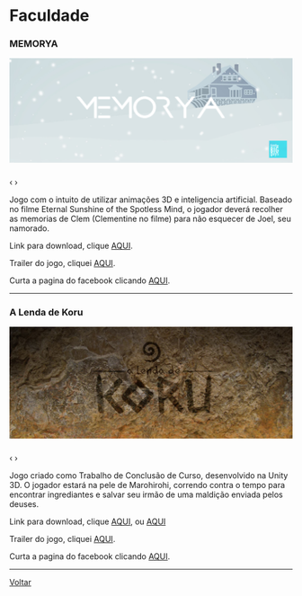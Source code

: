 # [](#header-1)Faculdade

### [](#header-3)MEMORYA
![](fotos/memorya/banner.jpg)
<html>
    <head>
        <link rel="stylesheet" href="css/blueimp-gallery.min.css">
    </head>
    <body>
        <script src="js/blueimp-gallery.min.js"></script>
        <div id="links-memorya">
        <a href="fotos/memorya/01.png"></a> <a href="fotos/memorya/02.png"></a> <a href="fotos/memorya/03.png"></a> <a href="fotos/memorya/04.png"></a> <a href="fotos/memorya/05.png"></a> <a href="fotos/memorya/06.png"></a>
        </div>   
        <div id="blueimp-image-carousel-memorya" class="blueimp-gallery blueimp-gallery-carousel blueimp-gallery-display">
            <div class="slides"></div>
            <h3 class="title"></h3>
            <a class="prev">‹</a>
            <a class="next">›</a>
            <a class="play-pause"></a>
            <ol class="indicator"></ol>
        </div>        
        <script>
            blueimp.Gallery(
                document.getElementById('links-memorya').getElementsByTagName('a'),
                {
                    container: '#blueimp-image-carousel-memorya',
                    carousel: true
                }
            );
        </script>
    </body>   
</html>
Jogo com o intuito de utilizar animações 3D e inteligencia artificial. Baseado no filme Eternal Sunshine of the Spotless Mind, o jogador deverá recolher as memorias de Clem (Clementine no filme) para não esquecer de Joel, seu namorado.

Link para download, clique [AQUI](http://www.mediafire.com/download/w6vdkwdvwpdef3c/Memorya.rar).

Trailer do jogo, cliquei [AQUI](https://www.youtube.com/watch?v=nOR7zG8LKfY).

Curta a pagina do facebook clicando [AQUI](https://www.facebook.com/memoryagame).

* * *

### [](#header-3)A Lenda de Koru
![](fotos/koru/banner.jpg)
<html>
    <head>
        <link rel="stylesheet" href="css/blueimp-gallery.min.css">
    </head>
    <body>
        <script src="js/blueimp-gallery.min.js"></script>
        <div id="links-koru">
        <a href="fotos/koru/Foto_01.png"></a> <a href="fotos/koru/Foto_02.png"></a> <a href="fotos/koru/Foto_03.png"></a> <a href="fotos/koru/Foto_04.png"></a> <a href="fotos/koru/Foto_05.png"></a> <a href="fotos/koru/Foto_06.png"></a> <a href="fotos/koru/Foto_07.png"></a> <a href="fotos/koru/Foto_08.png"></a> <a href="fotos/koru/Foto_09.png"></a>
        </div>   
        <div id="blueimp-image-carousel-koru" class="blueimp-gallery blueimp-gallery-carousel blueimp-gallery-display">
            <div class="slides"></div>
            <h3 class="title"></h3>
            <a class="prev">‹</a>
            <a class="next">›</a>
            <a class="play-pause"></a>
            <ol class="indicator"></ol>
        </div>        
        <script>
            blueimp.Gallery(
                document.getElementById('links-koru').getElementsByTagName('a'),
                {
                    container: '#blueimp-image-carousel-koru',
                    carousel: true
                }
            );
        </script>
    </body>   
</html>
Jogo criado como Trabalho de Conclusão de Curso, desenvolvido na Unity 3D. O jogador estará na pele de Marohirohi, correndo contra o tempo para encontrar ingrediantes e salvar seu irmão de uma maldição enviada pelos deuses.

Link para download, clique [AQUI](http://www.mediafire.com/download/u6q333jyj1wjmiu/A+Lenda+de+Koru.rar), ou [AQUI](https://mega.co.nz/#!5h0zXYhY!dQpxKkqwGBOF4kJIVhLhYM1mIeArv6RKwfA4k21cazk)

Trailer do jogo, cliquei [AQUI](https://www.youtube.com/watch?v=A_Z55b4Bvp4).

Curta a pagina do facebook clicando [AQUI](https://www.facebook.com/lendadekoru).

* * *

[Voltar](./)
